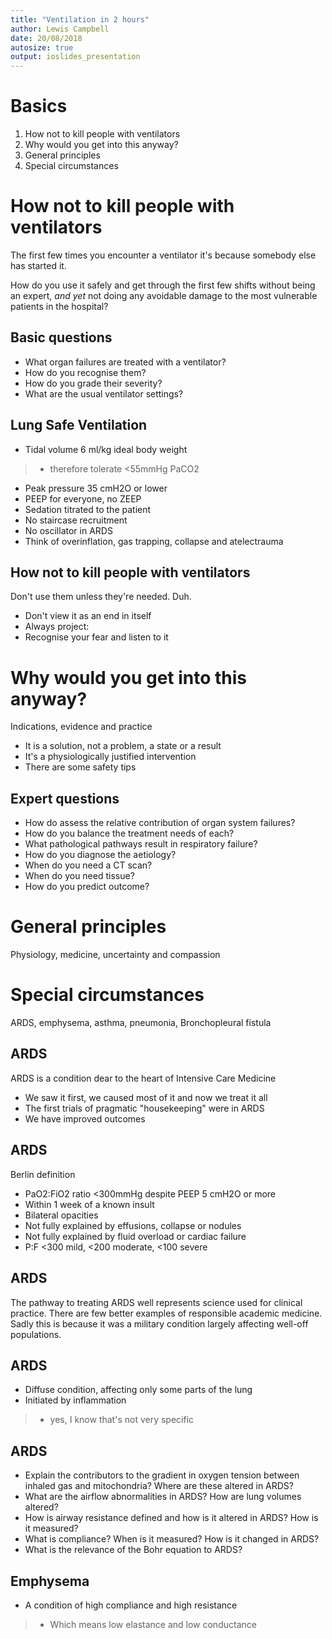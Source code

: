 ```yaml
---
title: "Ventilation in 2 hours"
author: Lewis Campbell
date: 20/08/2018
autosize: true
output: ioslides_presentation
---
```


# Basics
1. How not to kill people with ventilators
2. Why would you get into this anyway?
3. General principles
4. Special circumstances

# How not to kill people with ventilators
The first few times you encounter a ventilator it's because somebody else has started it.

How do you use it safely and get through the first few shifts without being an expert, *and yet* not 
doing any avoidable damage to the most vulnerable patients in the hospital?

## Basic questions
- What organ failures are treated with a ventilator?
- How do you recognise them?
- How do you grade their severity?
- What are the usual ventilator settings?

## Lung Safe Ventilation
- Tidal volume 6 ml/kg ideal body weight
>- therefore tolerate <55mmHg PaCO2
- Peak pressure 35 cmH2O or lower
- PEEP for everyone, no ZEEP
- Sedation titrated to the patient
- No staircase recruitment
- No oscillator in ARDS
- Think of overinflation, gas trapping, collapse and atelectrauma

## How not to kill people with ventilators
Don't use them unless they're needed.  Duh.
- Don't view it as an end in itself
- Always project:
- Recognise your fear and listen to it

# Why would you get into this anyway?
Indications, evidence and practice
- It is a solution, not a problem, a state or a result
- It's a physiologically justified intervention
- There are some safety tips

## Expert questions
- How do assess the relative contribution of organ system failures?
- How do you balance the treatment needs of each?
- What pathological pathways result in respiratory failure?
- How do you diagnose the aetiology?
- When do you need a CT scan?
- When do you need tissue?
- How do you predict outcome?

# General principles
Physiology, medicine, uncertainty and compassion

# Special circumstances
ARDS, emphysema, asthma, pneumonia, Bronchopleural fistula

## ARDS
ARDS is a condition dear to the heart of Intensive Care Medicine

- We saw it first, we caused most of it and now we treat it all
- The first trials of pragmatic "housekeeping" were in ARDS
- We have improved outcomes

## ARDS
Berlin definition

- PaO2:FiO2 ratio <300mmHg despite PEEP 5 cmH2O or more
- Within 1 week of a known insult
- Bilateral opacities
- Not fully explained by effusions, collapse or nodules
- Not fully explained by fluid overload or cardiac failure
- P:F <300 mild, <200 moderate, <100 severe

## ARDS
The pathway to treating ARDS well represents science used for clinical
practice. There are few better examples of responsible academic medicine.
Sadly this is because it was a military condition largely affecting well-off
populations.

## ARDS
- Diffuse condition, affecting only some parts of the lung
- Initiated by inflammation
>- yes, I know that's not very specific

## ARDS
- Explain the contributors to the gradient in oxygen tension between inhaled gas and mitochondria?  Where are these altered in ARDS?
- What are the airflow abnormalities in ARDS? How are lung volumes altered?
- How is airway resistance defined and how is it altered in ARDS?  How is it measured?
- What is compliance?  When is it measured?  How is it changed in ARDS?
- What is the relevance of the Bohr equation to ARDS?


## Emphysema
- A condition of high compliance and high resistance
>- Which means low elastance and low conductance
